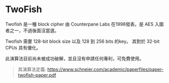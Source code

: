 # TwoFish

Twofish 是一種 block cipher 由 Counterpane Labs 在1998發表。是 AES 入圍者之一，不過後面沒當選。

Twofish 需要 128-bit block size 以及 128 到 256 bits 的key。 其對於 32-bit CPUs 具有優化。

此演算法目前尚未被成功破解，並且沒有申請任何專利，可免費使用。

> 其演算法定義: https://www.schneier.com/academic/paperfiles/paper-twofish-paper.pdf



